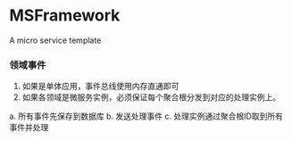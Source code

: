# MSFramework
A micro service template

### 领域事件

1. 如果是单体应用，事件总线使用内存直通即可
2. 如果各领域是微服务实例，必须保证每个聚合根分发到对应的处理实例上。

a. 所有事件先保存到数据库
b. 发送处理事件
c. 处理实例通过聚合根ID取到所有事件并处理
